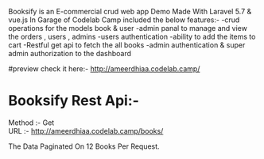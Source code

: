 Booksify is an E-commercial crud web app Demo Made With Laravel 5.7 & vue.js In Garage of Codelab Camp included the below features:-
-crud operations for the models book & user
-admin panal to manage and view the orders , users , admins
-users authentication 
-ability to add the items to cart
-Restful get api to fetch the all books 
-admin authentication & super admin authorization to the dashboard
<br/>

#preview
check it here:- http://ameerdhiaa.codelab.camp/ <br/>

 # Booksify Rest Api:-
 Method :- Get <br/> 
 URL :- http://ameerdhiaa.codelab.camp/books/ <br />
 
 The Data Paginated On 12 Books Per Request. <br/>
 
 

